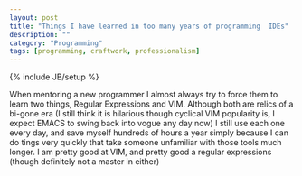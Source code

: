 ```yaml
---
layout: post
title: "Things I have learned in too many years of programming  IDEs"
description: ""
category: "Programming"
tags: [programming, craftwork, professionalism]
---
```

{% include JB/setup %}

When mentoring a new programmer I almost always try to force them to learn two things, Regular Expressions and VIM.  Although both are relics
of a bi-gone era (I still think it is hilarious though cyclical VIM popularity is, I expect EMACS to swing back into vogue any day now) I still
use each one every day, and save myself hundreds of hours a year simply because I can do tings very quickly that take someone unfamiliar with those
tools much longer.  I am pretty good at VIM, and pretty good a regular expressions (though definitely not a master in either)